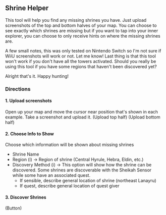 ## Shrine Helper

This tool will help you find any missing shrines you have. Just upload screenshots of the top and bottom halves of your map. You can choose to see exactly which shrines are missing but if you want to tap into your inner explorer, you can choose to only receive hints on where the missing shrines are.

A few small notes, this was only tested on Nintendo Switch so I'm not sure if WiiU screenshots will work or not. Let me know! Last thing is that this tool won't work if you don't have all the towers activated. Should you really be using this tool if you have some regions that haven't been discovered yet?

Alright that's it. Happy hunting!

### Directions

#### 1. Upload screenshots
Open up your map and move the cursor near position that's shown in each example. Take a screenshot and upload it.
(Upload top half)
(Upload bottom half)
#### 2. Choose Info to Show
Choose which information will be shown about missing shrines
- Shrine Name
- Region (i) -> Region of shrine (Central Hyrule, Hebra, Eldin, etc.)
- Discovery Method (i) -> This option will show how the shrine can be discovered. Some shrines are discoverable with the Sheikah Sensor while some have an associated quest.
  - If sensible, describe general location of shrine (northeast Lanayru)
  - If quest, describe general location of quest giver
#### 3. Discover Shrines
(Button)
